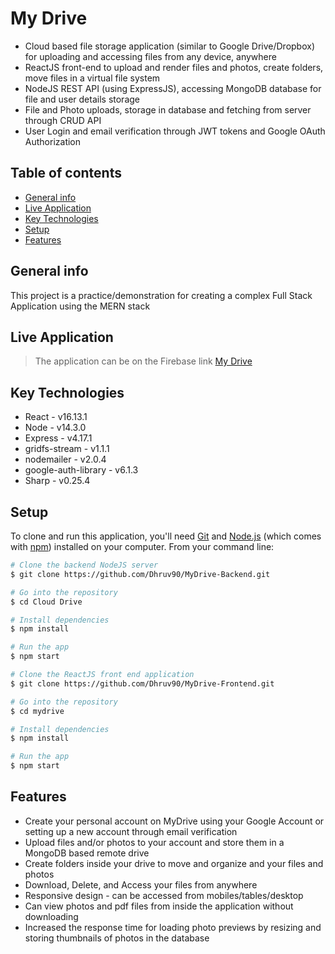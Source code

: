 # My Drive
* Cloud based file storage application (similar to Google Drive/Dropbox) for uploading and accessing files from any device, anywhere
* ReactJS front-end to upload and render files and photos, create folders, move files in a virtual file system
* NodeJS REST API (using ExpressJS), accessing MongoDB database for file and user details storage
* File and Photo uploads, storage in database and fetching from server through CRUD API
* User Login and email verification through JWT tokens and Google OAuth Authorization


## Table of contents
* [General info](#general-info)
* [Live Application](#live-application)
* [Key Technologies](#key-technologies)
* [Setup](#setup)
* [Features](#features)


## General info
This project is a practice/demonstration for creating a complex Full Stack Application using the MERN stack

## Live Application
> The application can be on the Firebase link [My Drive](https://mydrive-5969d.web.app/)

## Key Technologies
* React - v16.13.1
* Node - v14.3.0
* Express - v4.17.1
* gridfs-stream - v1.1.1
* nodemailer - v2.0.4
* google-auth-library - v6.1.3
* Sharp - v0.25.4

## Setup
To clone and run this application, you'll need [Git](https://git-scm.com) and [Node.js](https://nodejs.org/en/download/) (which comes with [npm](http://npmjs.com)) installed on your computer. From your command line:

```bash
# Clone the backend NodeJS server
$ git clone https://github.com/Dhruv90/MyDrive-Backend.git

# Go into the repository
$ cd Cloud Drive

# Install dependencies
$ npm install

# Run the app
$ npm start
```

```bash
# Clone the ReactJS front end application
$ git clone https://github.com/Dhruv90/MyDrive-Frontend.git

# Go into the repository
$ cd mydrive

# Install dependencies
$ npm install

# Run the app
$ npm start
```

## Features
* Create your personal account on MyDrive using your Google Account or setting up a new account through email verification 
* Upload files and/or photos to your account and store them in a MongoDB based remote drive
* Create folders inside your drive to move and organize and your files and photos
* Download, Delete, and Access your files from anywhere
* Responsive design - can be accessed from mobiles/tables/desktop
* Can view photos and pdf files from inside the application without downloading
* Increased the response time for loading photo previews by resizing and storing thumbnails of photos in the database


